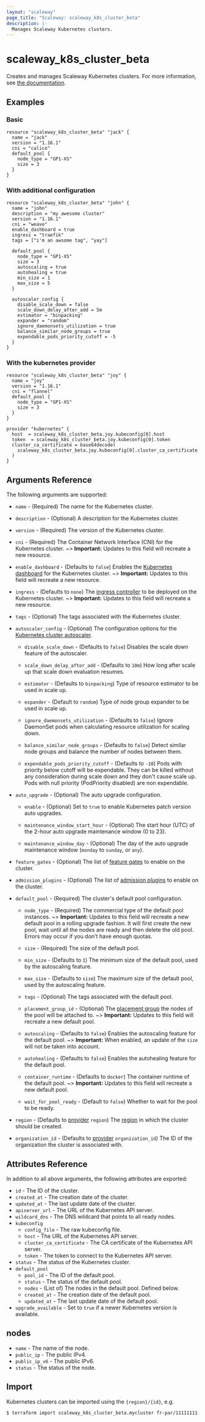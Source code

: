 ```yaml
---
layout: "scaleway"
page_title: "Scaleway: scaleway_k8s_cluster_beta"
description: |-
  Manages Scaleway Kubernetes clusters.
---
```


# scaleway_k8s_cluster_beta

Creates and manages Scaleway Kubernetes clusters. For more information, see [the documentation](https://developers.scaleway.com/en/products/k8s/api/).

## Examples

### Basic

```hcl
resource "scaleway_k8s_cluster_beta" "jack" {
  name = "jack"
  version = "1.16.1"
  cni = "calico"
  default_pool {
    node_type = "GP1-XS"
    size = 3
  }
}
```

### With additional configuration

```hcl
resource "scaleway_k8s_cluster_beta" "john" {
  name = "john"
  description = "my awesome cluster"
  version = "1.16.1"
  cni = "weave"
  enable_dashboard = true
  ingress = "traefik"
  tags = ["i'm an awsome tag", "yay"]

  default_pool {
    node_type = "GP1-XS"
    size = 3
    autoscaling = true
    autohealing = true
    min_size = 1
    max_size = 5
  }

  autoscaler_config {
    disable_scale_down = false
    scale_down_delay_after_add = 5m
    estimator = "binpacking"
    expander = "random"
    ignore_daemonsets_utilization = true
    balance_similar_node_groups = true
    expendable_pods_priority_cutoff = -5
  }
}
```

### With the kubernetes provider

```hcl
resource "scaleway_k8s_cluster_beta" "joy" {
  name = "joy"
  version = "1.16.1"
  cni = "flannel"
  default_pool {
    node_type = "GP1-XS"
    size = 3
  }
}

provider "kubernetes" {
  host  = scaleway_k8s_cluster_beta.joy.kubeconfig[0].host
  token  = scaleway_k8s_cluster_beta.joy.kubeconfig[0].token
  cluster_ca_certificate = base64decode(
    scaleway_k8s_cluster_beta.joy.kubeconfig[0].cluster_ca_certificate
  )
}
```

## Arguments Reference

The following arguments are supported:

- `name` - (Required) The name for the Kubernetes cluster.

- `description` - (Optional) A description for the Kubernetes cluster.

- `version` - (Required) The version of the Kubernetes cluster.

- `cni` - (Required) The Container Network Interface (CNI) for the Kubernetes cluster.
~> **Important:** Updates to this field will recreate a new resource.

- `enable_dashboard` - (Defaults to `false`) Enables the [Kubernetes dashboard](https://github.com/kubernetes/dashboard) for the Kubernetes cluster.
~> **Important:** Updates to this field will recreate a new resource.

- `ingress` - (Defaults to `none`) The [ingress controller](https://kubernetes.io/docs/concepts/services-networking/ingress-controllers/) to be deployed on the Kubernetes cluster.
~> **Important:** Updates to this field will recreate a new resource.

- `tags` - (Optional) The tags associated with the Kubernetes cluster.

- `autoscaler_config` - (Optional) The configuration options for the [Kubernetes cluster autoscaler](https://github.com/kubernetes/autoscaler/tree/master/cluster-autoscaler).

  - `disable_scale_down` - (Defaults to `false`) Disables the scale down feature of the autoscaler.

  - `scale_down_delay_after_add` - (Defaults to `10m`) How long after scale up that scale down evaluation resumes.

  - `estimator` - (Defaults to `binpacking`) Type of resource estimator to be used in scale up.

  - `expander` - (Default to `random`) Type of node group expander to be used in scale up.

  - `ignore_daemonsets_utilization` - (Defaults to `false`) Ignore DaemonSet pods when calculating resource utilization for scaling down.

  - `balance_similar_node_groups` - (Defaults to `false`) Detect similar node groups and balance the number of nodes between them.

  - `expendable_pods_priority_cutoff` - (Defaults to `-10`) Pods with priority below cutoff will be expendable. They can be killed without any consideration during scale down and they don't cause scale up. Pods with null priority (PodPriority disabled) are non expendable.

- `auto_upgrade` - (Optional) The auto upgrade configuration.

  - `enable` - (Optional) Set to `true` to enable Kubernetes patch version auto upgrades.

  - `maintenance_window_start_hour` - (Optional) The start hour (UTC) of the 2-hour auto upgrade maintenance window (0 to 23).

  - `maintenance_window_day` - (Optional) The day of the auto upgrade maintenance window (`monday` to `sunday`, or `any`).

- `feature_gates` - (Optional) The list of [feature gates](https://kubernetes.io/docs/reference/command-line-tools-reference/feature-gates/) to enable on the cluster.

- `admission_plugins` - (Optional) The list of [admission plugins](https://kubernetes.io/docs/reference/access-authn-authz/admission-controllers/) to enable on the cluster.

- `default_pool` - (Required) The cluster's default pool configuration.
  
  - `node_type` - (Required)  The commercial type of the default pool instances.
~> **Important:** Updates to this field will recreate a new default pool in a rolling upgrade fashion. It will first create the new pool, wait until all the nodes are ready and then delete the old pool. Errors may occur if you don't have enough quotas.

  - `size` - (Required) The size of the default pool.

  - `min_size` - (Defaults to `1`) The minimum size of the default pool, used by the autoscaling feature.

  - `max_size` - (Defaults to `size`) The maximum size of the default pool, used by the autoscaling feature.

  - `tags` - (Optional) The tags associated with the default pool.

  - `placement_group_id` - (Optional) The [placement group](https://developers.scaleway.com/en/products/instance/api/#placement-groups-d8f653) the nodes of the pool will be attached to.
~> **Important:** Updates to this field will recreate a new default pool.

  - `autoscaling` - (Defaults to `false`) Enables the autoscaling feature for the default pool.
~> **Important:** When enabled, an update of the `size` will not be taken into account.

  - `autohealing` - (Defaults to `false`) Enables the autohealing feature for the default pool.

  - `container_runtime` - (Defaults to `docker`) The container runtime of the default pool.
~> **Important:** Updates to this field will recreate a new default pool.

  - `wait_for_pool_ready` - (Default to `false`) Whether to wait for the pool to be ready.

- `region` - (Defaults to [provider](../index.html#region) `region`) The [region](../guides/regions_and_zones.html#regions) in which the cluster should be created.

- `organization_id` - (Defaults to [provider](../index.html#organization_id) `organization_id`) The ID of the organization the cluster is associated with.


## Attributes Reference

In addition to all above arguments, the following attributes are exported:

- `id` - The ID of the cluster.
- `created_at` - The creation date of the cluster.
- `updated_at` - The last update date of the cluster.
- `apiserver_url` - The URL of the Kubernetes API server.
- `wildcard_dns` - The DNS wildcard that points to all ready nodes.
- `kubeconfig`
  - `config_file` - The raw kubeconfig file.
  - `host` - The URL of the Kubernetes API server.
  - `cluster_ca_certificate` - The CA certificate of the Kubernetes API server.
  - `token` - The token to connect to the Kubernetes API server.
- `status` - The status of the Kubernetes cluster.
- `default_pool`
  - `pool_id` - The ID of the default pool.
  - `status` - The status of the default pool.
  - `nodes` - (List of) The nodes in the default pool. Defined below.
  - `created_at` - The creation date of the default pool.
  - `updated_at` - The last update date of the default pool.
- `upgrade_available` - Set to `true` if a newer Kubernetes version is available.

## nodes

- `name` - The name of the node.
- `public_ip` - The public IPv4.
- `public_ip_v6` - The public IPv6.
- `status` - The status of the node.

## Import

Kubernetes clusters can be imported using the `{region}/{id}`, e.g.

```bash
$ terraform import scaleway_k8s_cluster_beta.mycluster fr-par/11111111-1111-1111-1111-111111111111
```
